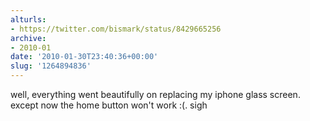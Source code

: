 ```yaml
---
alturls:
- https://twitter.com/bismark/status/8429665256
archive:
- 2010-01
date: '2010-01-30T23:40:36+00:00'
slug: '1264894836'
---
```


well, everything went beautifully on replacing my iphone glass screen. except now the home button won't work :(. sigh

